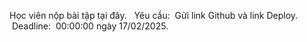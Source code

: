 Học viên nộp bài tập tại đây. 
 Yêu cầu:  Gửi link Github và link Deploy.
 Deadline:  00:00:00 ngày 17/02/2025.
